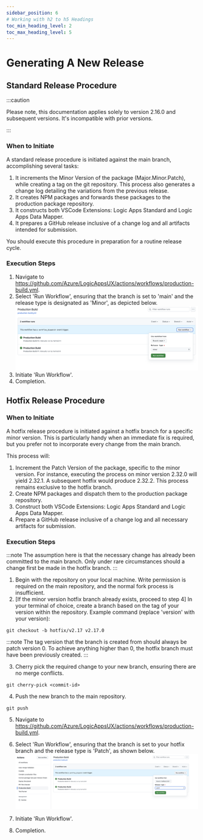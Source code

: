 ```yaml
---
sidebar_position: 6
# Working with h2 to h5 Headings
toc_min_heading_level: 2
toc_max_heading_level: 5
---
```


# Generating A New Release

## Standard Release Procedure

:::caution

Please note, this documentation applies solely to version 2.16.0 and subsequent versions. It's incompatible with prior versions.

:::

### When to Initiate

A standard release procedure is initiated against the main branch, accomplishing several tasks:

1. It increments the Minor Version of the package (Major.Minor.Patch), while creating a tag on the git repository. This process also generates a change log detailing the variations from the previous release.
2. It creates NPM packages and forwards these packages to the production package repository.
3. It constructs both VSCode Extensions: Logic Apps Standard and Logic Apps Data Mapper.
4. It prepares a GitHub release inclusive of a change log and all artifacts intended for submission.

You should execute this procedure in preparation for a routine release cycle.

### Execution Steps

1. Navigate to https://github.com/Azure/LogicAppsUX/actions/workflows/production-build.yml.
2. Select 'Run Workflow', ensuring that the branch is set to 'main' and the release type is designated as 'Minor', as depicted below.
   ![Production Release Settings](./img/productionRelease.png)
3. Initiate 'Run Workflow'.
4. Completion.

## Hotfix Release Procedure

### When to Initiate

A hotfix release procedure is initiated against a hotfix branch for a specific minor version. This is particularly handy when an immediate fix is required, but you prefer not to incorporate every change from the main branch.

This process will:

1. Increment the Patch Version of the package, specific to the minor version. For instance, executing the process on minor version 2.32.0 will yield 2.32.1. A subsequent hotfix would produce 2.32.2. This process remains exclusive to the hotfix branch.
2. Create NPM packages and dispatch them to the production package repository.
3. Construct both VSCode Extensions: Logic Apps Standard and Logic Apps Data Mapper.
4. Prepare a GitHub release inclusive of a change log and all necessary artifacts for submission.

### Execution Steps

:::note
The assumption here is that the necessary change has already been committed to the main branch. Only under rare circumstances should a change first be made in the hotfix branch.
:::

1. Begin with the repository on your local machine. Write permission is required on the main repository, and the normal fork process is insufficient.
2. [If the minor version hotfix branch already exists, proceed to step 4] In your terminal of choice, create a branch based on the tag of your version within the repository.
   Example command (replace 'version' with your version):

```
git checkout -b hotfix/v2.17 v2.17.0
```

:::note
The tag version that the branch is created from should always be patch version 0. To achieve anything higher than 0, the hotfix branch must have been previously created.
:::

3. Cherry pick the required change to your new branch, ensuring there are no merge conflicts.

```
git cherry-pick <commit-id>
```

4. Push the new branch to the main repository.

```
git push
```

5. Navigate to https://github.com/Azure/LogicAppsUX/actions/workflows/production-build.yml.

6. Select 'Run Workflow', ensuring that the branch is set to your hotfix branch and the release type is 'Patch', as shown below.
   ![Hotfix Release Settings](./img/hotfixRelease.png)
7. Initiate 'Run Workflow'.
8. Completion.
